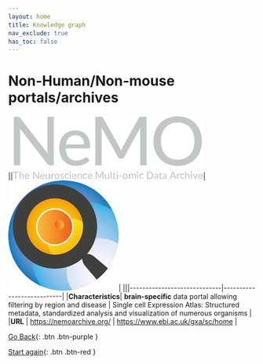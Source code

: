 ```yaml
---
layout: home
title: Knowledge graph
nav_exclude: true
has_toc: false
---
```

# Non-Human/Non-mouse portals/archives

||![NeMO](../assets/nemo.png)|![Single Cell Expression Atlas](../assets/scea.png)|
|||-----------------------------|---------------------------|
|**Characteristics**| **brain-specific** data portal allowing filtering by region and disease | Single cell Expression Atlas: Structured metadata, standardized analysis and visualization of numerous organisms |
|**URL** | https://nemoarchive.org/ | https://www.ebi.ac.uk/gxa/sc/home |

[Go Back](2_gene_expression_data.html){: .btn .btn-purple }

[Start again](../index.html){: .btn .btn-red }